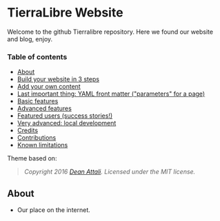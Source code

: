 # TierraLibre Website

Welcome to the github Tierralibre repository.
Here we found our website and blog, enjoy.

### Table of contents

- [About](#about)
- [Build your website in 3 steps](#build-your-website-in-3-steps)
- [Add your own content](#add-your-own-content)
- [Last important thing: YAML front matter ("parameters" for a page)](#last-important-thing-yaml-front-matter-parameters-for-a-page)
- [Basic features](#basic-features)
- [Advanced features](#advanced-features-including-how-to-use-a-custom-url-address-for-your-site)
- [Featured users (success stories!)](#featured-users-success-stories)
- [Very advanced: local development](#very-advanced-local-development)
- [Credits](#credits)
- [Contributions](#contributions)
- [Known limitations](#known-limitations)

Theme based on:

> *Copyright 2016 [Dean Attali](http://deanattali.com). Licensed under the MIT license.*

## About

- Our place on the internet.

